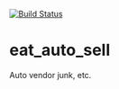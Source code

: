[![Build Status](https://travis-ci.com/Immueggpain/eat_auto_sell.svg?branch=master)](https://travis-ci.com/Immueggpain/eat_auto_sell)

# eat_auto_sell
 
Auto vendor junk, etc.  
